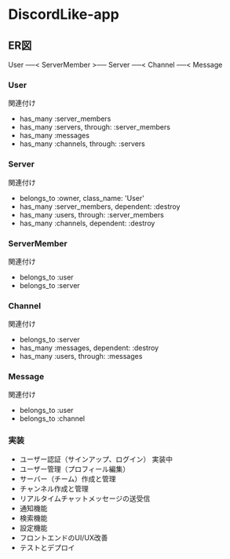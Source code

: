 # DiscordLike-app

## ER図
User ──< ServerMember >── Server ──< Channel ──< Message

### User
関連付け
* has_many :server_members
* has_many :servers, through: :server_members
* has_many :messages
* has_many :channels, through: :servers

### Server
関連付け
* belongs_to :owner, class_name: 'User'
* has_many :server_members, dependent: :destroy
* has_many :users, through: :server_members
* has_many :channels, dependent: :destroy

### ServerMember
関連付け
* belongs_to :user
* belongs_to :server

### Channel
関連付け
* belongs_to :server
* has_many :messages, dependent: :destroy
* has_many :users, through: :messages

### Message
関連付け
* belongs_to :user
* belongs_to :channel

### 実装
* ユーザー認証（サインアップ、ログイン） 実装中
* ユーザー管理（プロフィール編集）
* サーバー（チーム）作成と管理
* チャンネル作成と管理
* リアルタイムチャットメッセージの送受信
* 通知機能
* 検索機能
* 設定機能
* フロントエンドのUI/UX改善
* テストとデプロイ